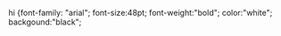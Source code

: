 hi {font-family: "arial";
    font-size:48pt;
    font-weight:"bold";
    color:"white";
    backgound:"black";
